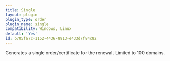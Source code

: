```yaml
---
title: Single
layout: plugin
plugin_type: order
plugin_name: single
compatibility: Windows, Linux
default: 'Yes'
id: b705fa7c-1152-4436-8913-e433d7f84c82
---
```

Generates a single order/certificate for the renewal. Limited to 100 domains.